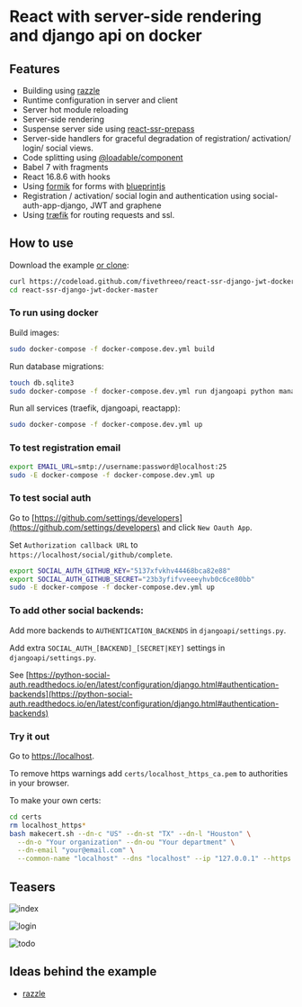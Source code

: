 # React with server-side rendering and django api on docker

## Features

* Building using [razzle]
* Runtime configuration in server and client
* Server hot module reloading
* Server-side rendering
* Suspense server side using [react-ssr-prepass]
* Server-side handlers for graceful degradation of registration/ activation/ login/ social views.  
* Code splitting using [@loadable/component]
* Babel 7 with fragments
* React 16.8.6 with hooks
* Using [formik] for forms with [blueprintjs]
* Registration / activation/ social login and authentication using social-auth-app-django, JWT and graphene
* Using [træfik] for routing requests and ssl.

## How to use

Download the example [or clone](https://github.com/fivethreeo/react-ssr-django-jwt-docker.git):

```bash
curl https://codeload.github.com/fivethreeo/react-ssr-django-jwt-docker/tar.gz/master | tar -xz react-ssr-django-jwt-docker-master
cd react-ssr-django-jwt-docker-master
```

### To run using docker

Build images:

```bash
sudo docker-compose -f docker-compose.dev.yml build
```

Run database migrations:

```bash
touch db.sqlite3
sudo docker-compose -f docker-compose.dev.yml run djangoapi python manage.py migrate
```

Run all services (traefik, djangoapi, reactapp):

```bash
sudo docker-compose -f docker-compose.dev.yml up
```

### To test registration email

```bash
export EMAIL_URL=smtp://username:password@localhost:25
sudo -E docker-compose -f docker-compose.dev.yml up
```

### To test social auth

Go to [https://github.com/settings/developers](https://github.com/settings/developers) and click `New Oauth App`.

Set `Authorization callback URL` to `https://localhost/social/github/complete`.

```bash
export SOCIAL_AUTH_GITHUB_KEY="5137xfvkhv44468bca82e88"
export SOCIAL_AUTH_GITHUB_SECRET="23b3yfifvveeeyhvb0c6ce80bb"
sudo -E docker-compose -f docker-compose.dev.yml up
```

### To add other social backends:

Add more backends to `AUTHENTICATION_BACKENDS` in `djangoapi/settings.py`. 

Add extra `SOCIAL_AUTH_[BACKEND]_[SECRET|KEY]` settings in `djangoapi/settings.py`. 

See [https://python-social-auth.readthedocs.io/en/latest/configuration/django.html#authentication-backends](https://python-social-auth.readthedocs.io/en/latest/configuration/django.html#authentication-backends)

### Try it out

Go to [https://localhost](https://localhost).

To remove https warnings add `certs/localhost_https_ca.pem` to authorities in your browser.

To make your own certs:

```bash
cd certs
rm localhost_https*
bash makecert.sh --dn-c "US" --dn-st "TX" --dn-l "Houston" \
  --dn-o "Your organization" --dn-ou "Your department" \
  --dn-email "your@email.com" \
  --common-name "localhost" --dns "localhost" --ip "127.0.0.1" --https
```
## Teasers

![index](https://raw.githubusercontent.com/fivethreeo/react-ssr-django-jwt-docker/master/index.png)

![login](https://raw.githubusercontent.com/fivethreeo/react-ssr-django-jwt-docker/master/login.png)

![todo](https://raw.githubusercontent.com/fivethreeo/react-ssr-django-jwt-docker/master/todo.png)

## Ideas behind the example

* [razzle][razzle]

  [razzle]: <https://github.com/jaredpalmer/razzle>
  [@loadable/component]: <https://github.com/smooth-code/loadable-components#readme>
  [react-ssr-prepass]: <https://github.com/FormidableLabs/react-ssr-prepass>
  [træfik]: <https://traefik.io/>
  [formik]: <https://github.com/jaredpalmer/formik>
  [blueprintjs]: <https://blueprintjs.com/>
